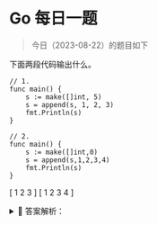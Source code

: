 # Go 每日一题

> 今日（2023-08-22）的题目如下

下面两段代码输出什么。

```golang
// 1.
func main() {
    s := make([]int, 5)
    s = append(s, 1, 2, 3)
    fmt.Println(s)
}

// 2.
func main() {
	s := make([]int,0)
	s = append(s,1,2,3,4)
	fmt.Println(s)
}
```

[ 1 2 3 ]
[ 1 2 3 4 ]

<details>
<summary style="cursor: pointer">🔑 答案解析：</summary>
<div>

```
代码 1 输出：[0 0 0 0 0 1 2 3]
代码 2 输出：[1 2 3 4]
```

参考解析：这道题考的是使用 append 向 slice 添加元素，第一段代码常见的错误是 [1 2 3]，需要注意。

---

### 27 楼

```golang
s := make([]int, 5)
```

这里是初始化切片 s 的长度为 5（当然容量也为 5），其中 int 类型的零值当然是 0 啦，所以 s 是[0 0 0 0 0]

### 31 楼

make(T[], len, cap) 创建切片，其中：

- T：切片的元素类型
- len：切片的实际长度
- cap：切片的最大容量

注意：当 cap 不传值的话，默认 len=cap。

举例：s := make(int[], 5)。此时 s 的值为 [0 0 0 0 0]

</div>
</details>

